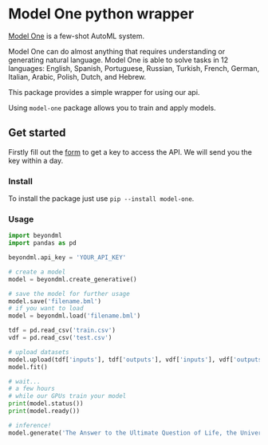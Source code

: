 # Model One python wrapper

[Model One](https://beyond.ml/model-one) is a few-shot AutoML system.

Model One can do almost anything that requires understanding or generating natural language. Model One is able to solve tasks in 12 languages: English, Spanish, Portuguese, Russian, Turkish, French, German, Italian, Arabic, Polish, Dutch, and Hebrew.

This package provides a simple wrapper for using our api.

Using `model-one` package allows you to train and apply models.

## Get started

Firstly fill out the [form](https://beyond.ml/model-one#rec435480002) to get a key to access the API. We will send you the key within a day.

### Install
To install the package just use `pip --install model-one`.

### Usage

```py
import beyondml
import pandas as pd

beyondml.api_key = 'YOUR_API_KEY'

# create a model
model = beyondml.create_generative()

# save the model for further usage
model.save('filename.bml')
# if you want to load
model = beyondml.load('filename.bml')

tdf = pd.read_csv('train.csv')
vdf = pd.read_csv('test.csv')

# upload datasets 
model.upload(tdf['inputs'], tdf['outputs'], vdf['inputs'], vdf['outputs'])
model.fit()

# wait...
# a few hours
# while our GPUs train your model
print(model.status())
print(model.ready())

# inference!
model.generate('The Answer to the Ultimate Question of Life, the Universe, and Everything')
```
